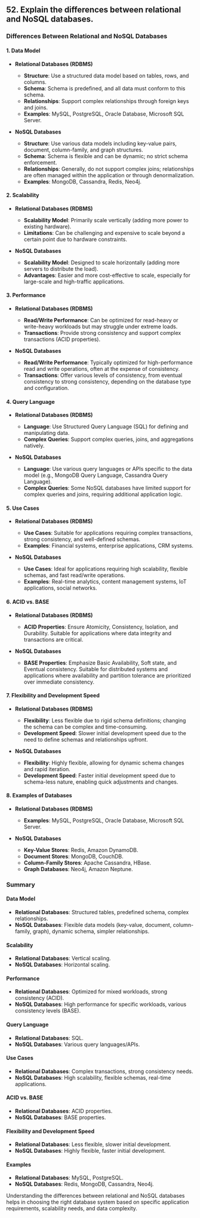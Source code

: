 ## 52. Explain the differences between relational and NoSQL databases.


### Differences Between Relational and NoSQL Databases

#### 1. Data Model

- **Relational Databases (RDBMS)**
  - **Structure**: Use a structured data model based on tables, rows, and columns.
  - **Schema**: Schema is predefined, and all data must conform to this schema.
  - **Relationships**: Support complex relationships through foreign keys and joins.
  - **Examples**: MySQL, PostgreSQL, Oracle Database, Microsoft SQL Server.

- **NoSQL Databases**
  - **Structure**: Use various data models including key-value pairs, document, column-family, and graph structures.
  - **Schema**: Schema is flexible and can be dynamic; no strict schema enforcement.
  - **Relationships**: Generally, do not support complex joins; relationships are often managed within the application or through denormalization.
  - **Examples**: MongoDB, Cassandra, Redis, Neo4j.

#### 2. Scalability

- **Relational Databases (RDBMS)**
  - **Scalability Model**: Primarily scale vertically (adding more power to existing hardware).
  - **Limitations**: Can be challenging and expensive to scale beyond a certain point due to hardware constraints.

- **NoSQL Databases**
  - **Scalability Model**: Designed to scale horizontally (adding more servers to distribute the load).
  - **Advantages**: Easier and more cost-effective to scale, especially for large-scale and high-traffic applications.

#### 3. Performance

- **Relational Databases (RDBMS)**
  - **Read/Write Performance**: Can be optimized for read-heavy or write-heavy workloads but may struggle under extreme loads.
  - **Transactions**: Provide strong consistency and support complex transactions (ACID properties).

- **NoSQL Databases**
  - **Read/Write Performance**: Typically optimized for high-performance read and write operations, often at the expense of consistency.
  - **Transactions**: Offer various levels of consistency, from eventual consistency to strong consistency, depending on the database type and configuration.

#### 4. Query Language

- **Relational Databases (RDBMS)**
  - **Language**: Use Structured Query Language (SQL) for defining and manipulating data.
  - **Complex Queries**: Support complex queries, joins, and aggregations natively.

- **NoSQL Databases**
  - **Language**: Use various query languages or APIs specific to the data model (e.g., MongoDB Query Language, Cassandra Query Language).
  - **Complex Queries**: Some NoSQL databases have limited support for complex queries and joins, requiring additional application logic.

#### 5. Use Cases

- **Relational Databases (RDBMS)**
  - **Use Cases**: Suitable for applications requiring complex transactions, strong consistency, and well-defined schemas.
  - **Examples**: Financial systems, enterprise applications, CRM systems.

- **NoSQL Databases**
  - **Use Cases**: Ideal for applications requiring high scalability, flexible schemas, and fast read/write operations.
  - **Examples**: Real-time analytics, content management systems, IoT applications, social networks.

#### 6. ACID vs. BASE

- **Relational Databases (RDBMS)**
  - **ACID Properties**: Ensure Atomicity, Consistency, Isolation, and Durability. Suitable for applications where data integrity and transactions are critical.

- **NoSQL Databases**
  - **BASE Properties**: Emphasize Basic Availability, Soft state, and Eventual consistency. Suitable for distributed systems and applications where availability and partition tolerance are prioritized over immediate consistency.

#### 7. Flexibility and Development Speed

- **Relational Databases (RDBMS)**
  - **Flexibility**: Less flexible due to rigid schema definitions; changing the schema can be complex and time-consuming.
  - **Development Speed**: Slower initial development speed due to the need to define schemas and relationships upfront.

- **NoSQL Databases**
  - **Flexibility**: Highly flexible, allowing for dynamic schema changes and rapid iteration.
  - **Development Speed**: Faster initial development speed due to schema-less nature, enabling quick adjustments and changes.

#### 8. Examples of Databases

- **Relational Databases (RDBMS)**
  - **Examples**: MySQL, PostgreSQL, Oracle Database, Microsoft SQL Server.

- **NoSQL Databases**
  - **Key-Value Stores**: Redis, Amazon DynamoDB.
  - **Document Stores**: MongoDB, CouchDB.
  - **Column-Family Stores**: Apache Cassandra, HBase.
  - **Graph Databases**: Neo4j, Amazon Neptune.

### Summary

#### Data Model
- **Relational Databases**: Structured tables, predefined schema, complex relationships.
- **NoSQL Databases**: Flexible data models (key-value, document, column-family, graph), dynamic schema, simpler relationships.

#### Scalability
- **Relational Databases**: Vertical scaling.
- **NoSQL Databases**: Horizontal scaling.

#### Performance
- **Relational Databases**: Optimized for mixed workloads, strong consistency (ACID).
- **NoSQL Databases**: High performance for specific workloads, various consistency levels (BASE).

#### Query Language
- **Relational Databases**: SQL.
- **NoSQL Databases**: Various query languages/APIs.

#### Use Cases
- **Relational Databases**: Complex transactions, strong consistency needs.
- **NoSQL Databases**: High scalability, flexible schemas, real-time applications.

#### ACID vs. BASE
- **Relational Databases**: ACID properties.
- **NoSQL Databases**: BASE properties.

#### Flexibility and Development Speed
- **Relational Databases**: Less flexible, slower initial development.
- **NoSQL Databases**: Highly flexible, faster initial development.

#### Examples
- **Relational Databases**: MySQL, PostgreSQL.
- **NoSQL Databases**: Redis, MongoDB, Cassandra, Neo4j.

Understanding the differences between relational and NoSQL databases helps in choosing the right database system based on specific application requirements, scalability needs, and data complexity.
